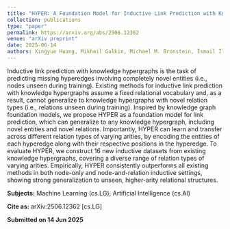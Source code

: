 ```yaml
---
title: "HYPER: A Foundation Model for Inductive Link Prediction with Knowledge Hypergraphs"
collection: publications
type: "paper"
permalink: https://arxiv.org/abs/2506.12362
venue: "arXiv preprint"
date: 2025-06-14
authors: Xingyue Huang, Mikhail Galkin, Michael M. Bronstein, İsmail İlkan Ceylan
---
```


Inductive link prediction with knowledge hypergraphs is the task of predicting missing hyperedges involving completely novel entities (i.e., nodes unseen during training). Existing methods for inductive link prediction with knowledge hypergraphs assume a fixed relational vocabulary and, as a result, cannot generalize to knowledge hypergraphs with novel relation types (i.e., relations unseen during training). Inspired by knowledge graph foundation models, we propose HYPER as a foundation model for link prediction, which can generalize to any knowledge hypergraph, including novel entities and novel relations. Importantly, HYPER can learn and transfer across different relation types of varying arities, by encoding the entities of each hyperedge along with their respective positions in the hyperedge. To evaluate HYPER, we construct 16 new inductive datasets from existing knowledge hypergraphs, covering a diverse range of relation types of varying arities. Empirically, HYPER consistently outperforms all existing methods in both node-only and node-and-relation inductive settings, showing strong generalization to unseen, higher-arity relational structures.

**Subjects:** Machine Learning (cs.LG); Artificial Intelligence (cs.AI)

**Cite as:** arXiv:2506.12362 [cs.LG]

**Submitted on 14 Jun 2025**
